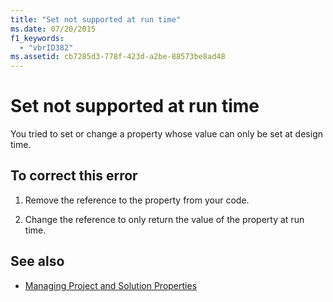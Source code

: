 ```yaml
---
title: "Set not supported at run time"
ms.date: 07/20/2015
f1_keywords: 
  - "vbrID382"
ms.assetid: cb7285d3-778f-423d-a2be-88573be8ad48
---
```

# Set not supported at run time
You tried to set or change a property whose value can only be set at design time.  
  
## To correct this error  
  
1. Remove the reference to the property from your code.  
  
2. Change the reference to only return the value of the property at run time.  
  
## See also

- [Managing Project and Solution Properties](/visualstudio/ide/managing-project-and-solution-properties)

